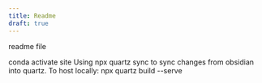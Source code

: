 ```yaml
---
title: Readme
draft: true
---
```



readme file

conda activate site 
Using npx quartz sync to sync changes from obsidian into quartz.
To host locally:  npx quartz build --serve
